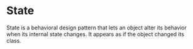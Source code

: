 # State

State is a behavioral design pattern that lets an object alter its behavior when its internal state changes. It appears
as if the object changed its class.